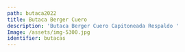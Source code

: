```yaml
---
path: butaca2022
title: Butaca Berger Cuero
description: 'Butaca Berger Cuero Capitoneada Respaldo '
Image: /assets/img-5300.jpg
identifier: butacas
---
```



